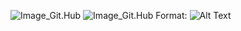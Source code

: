 ![Image_Git.Hub](https://img.buzzfeed.com/buzzfeed-static/static/2014-03/enhanced/webdr04/24/15/anigif_enhanced-25243-1395690798-1.gif)
![Image_Git.Hub](http://altadefinizione01.town/uploads/posts/2019-06/1559644841_iron-man.jpg)
Format: ![Alt Text](url)
